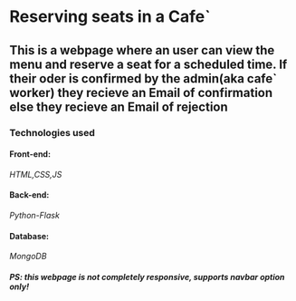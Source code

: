 # Reserving seats in a Cafe`
<h2>This is a webpage where an user can view the menu and reserve a seat for a scheduled time. If their oder is confirmed by the admin(aka cafe` worker) they recieve an Email of confirmation else they recieve an Email of rejection</h2>
<h3>Technologies used</h3>
<h4>Front-end:</h4><p><i>HTML,CSS,JS</i></p>
<h4>Back-end:</h4><p><i>Python-Flask</i></p>
<h4>Database:</h4><p><i>MongoDB</i></p>
<h5>PS: this webpage is not completely responsive, supports navbar option only!</h5>
